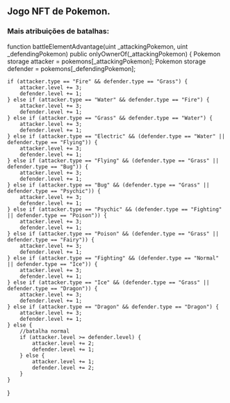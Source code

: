 ## Jogo NFT de Pokemon.

### Mais atribuições de batalhas: 


function battleElementAdvantage(uint _attackingPokemon, uint _defendingPokemon) public onlyOwnerOf(_attackingPokemon) {
    Pokemon storage attacker = pokemons[_attackingPokemon];
    Pokemon storage defender = pokemons[_defendingPokemon];

    if (attacker.type == "Fire" && defender.type == "Grass") {
        attacker.level += 3; 
        defender.level += 1;
    } else if (attacker.type == "Water" && defender.type == "Fire") {
        attacker.level += 3; 
        defender.level += 1;
    } else if (attacker.type == "Grass" && defender.type == "Water") {
        attacker.level += 3; 
        defender.level += 1;
    } else if (attacker.type == "Electric" && (defender.type == "Water" || defender.type == "Flying")) {
        attacker.level += 3; 
        defender.level += 1;
    } else if (attacker.type == "Flying" && (defender.type == "Grass" || defender.type == "Bug")) {
        attacker.level += 3; 
        defender.level += 1;
    } else if (attacker.type == "Bug" && (defender.type == "Grass" || defender.type == "Psychic")) {
        attacker.level += 3; 
        defender.level += 1;
    } else if (attacker.type == "Psychic" && (defender.type == "Fighting" || defender.type == "Poison")) {
        attacker.level += 3; 
        defender.level += 1;
    } else if (attacker.type == "Poison" && (defender.type == "Grass" || defender.type == "Fairy")) {
        attacker.level += 3; 
        defender.level += 1;
    } else if (attacker.type == "Fighting" && (defender.type == "Normal" || defender.type == "Ice")) {
        attacker.level += 3; 
        defender.level += 1;
    } else if (attacker.type == "Ice" && (defender.type == "Grass" || defender.type == "Dragon")) {
        attacker.level += 3; 
        defender.level += 1;
    } else if (attacker.type == "Dragon" && defender.type == "Dragon") {
        attacker.level += 3; 
        defender.level += 1;
    } else {
        //batalha normal
        if (attacker.level >= defender.level) {
            attacker.level += 2;
            defender.level += 1;
        } else {
            attacker.level += 1;
            defender.level += 2;
        }
    }
}
